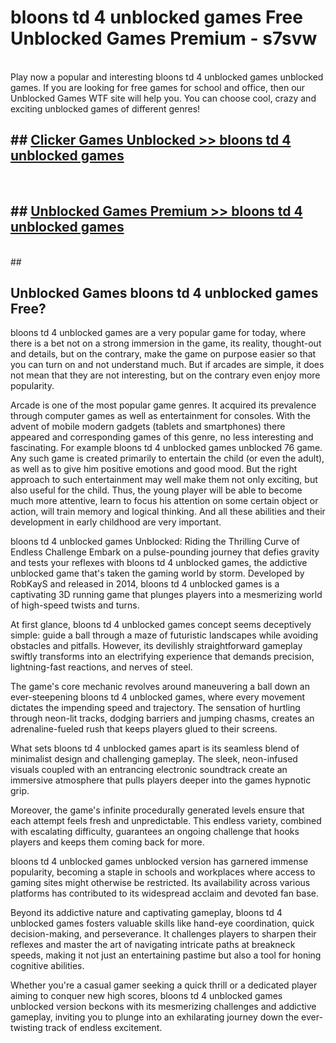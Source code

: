 # bloons td 4 unblocked games  Free Unblocked Games Premium - s7svw <br>
<br>
Play now a popular and interesting bloons td 4 unblocked games unblocked games. If you are looking for free games for school and office, then our Unblocked Games WTF site will help you. You can choose cool, crazy and exciting unblocked games of different genres!


## ##  [Clicker Games Unblocked >> bloons td 4 unblocked games](http://freeplayer.one?title=bloons_td_4_unblocked_games&ref=UGames)
  <br>

##  ## [Unblocked Games Premium >> bloons td 4 unblocked games](http://freeplayer.one?title=bloons_td_4_unblocked_games&ref=UGames)
  <br>
  ##



## Unblocked Games bloons td 4 unblocked games Free?

bloons td 4 unblocked games are a very popular game for today, where there is a bet not on a strong immersion in the game, its reality, thought-out and details, but on the contrary, make the game on purpose easier so that you can turn on and not understand much. But if arcades are simple, it does not mean that they are not interesting, but on the contrary even enjoy more popularity.

Arcade is one of the most popular game genres. It acquired its prevalence through computer games as well as entertainment for consoles. With the advent of mobile modern gadgets (tablets and smartphones) there appeared and corresponding games of this genre, no less interesting and fascinating. For example bloons td 4 unblocked games unblocked 76 game. Any such game is created primarily to entertain the child (or even the adult), as well as to give him positive emotions and good mood. But the right approach to such entertainment may well make them not only exciting, but also useful for the child. Thus, the young player will be able to become much more attentive, learn to focus his attention on some certain object or action, will train memory and logical thinking. And all these abilities and their development in early childhood are very important.

bloons td 4 unblocked games Unblocked: Riding the Thrilling Curve of Endless Challenge
Embark on a pulse-pounding journey that defies gravity and tests your reflexes with bloons td 4 unblocked games, the addictive unblocked game that's taken the gaming world by storm. Developed by RobKayS and released in 2014, bloons td 4 unblocked games is a captivating 3D running game that plunges players into a mesmerizing world of high-speed twists and turns.

At first glance, bloons td 4 unblocked games concept seems deceptively simple: guide a ball through a maze of futuristic landscapes while avoiding obstacles and pitfalls. However, its devilishly straightforward gameplay swiftly transforms into an electrifying experience that demands precision, lightning-fast reactions, and nerves of steel.

The game's core mechanic revolves around maneuvering a ball down an ever-steepening bloons td 4 unblocked games, where every movement dictates the impending speed and trajectory. The sensation of hurtling through neon-lit tracks, dodging barriers and jumping chasms, creates an adrenaline-fueled rush that keeps players glued to their screens.

What sets bloons td 4 unblocked games apart is its seamless blend of minimalist design and challenging gameplay. The sleek, neon-infused visuals coupled with an entrancing electronic soundtrack create an immersive atmosphere that pulls players deeper into the games hypnotic grip.

Moreover, the game's infinite procedurally generated levels ensure that each attempt feels fresh and unpredictable. This endless variety, combined with escalating difficulty, guarantees an ongoing challenge that hooks players and keeps them coming back for more.

bloons td 4 unblocked games unblocked version has garnered immense popularity, becoming a staple in schools and workplaces where access to gaming sites might otherwise be restricted. Its availability across various platforms has contributed to its widespread acclaim and devoted fan base.

Beyond its addictive nature and captivating gameplay, bloons td 4 unblocked games fosters valuable skills like hand-eye coordination, quick decision-making, and perseverance. It challenges players to sharpen their reflexes and master the art of navigating intricate paths at breakneck speeds, making it not just an entertaining pastime but also a tool for honing cognitive abilities.

Whether you're a casual gamer seeking a quick thrill or a dedicated player aiming to conquer new high scores, bloons td 4 unblocked games unblocked version beckons with its mesmerizing challenges and addictive gameplay, inviting you to plunge into an exhilarating journey down the ever-twisting track of endless excitement.